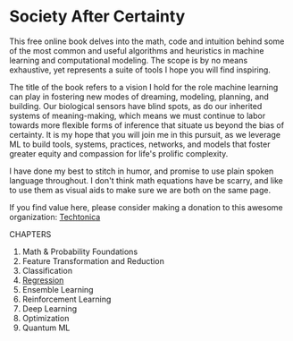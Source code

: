 # Society After Certainty

This free online book delves into the math, code and intuition behind some of the most common and useful algorithms and heuristics in machine learning and computational modeling. The scope is by no means exhaustive, yet represents a suite of tools I hope you will find inspiring. 

The title of the book refers to a vision I hold for the role machine learning can play in fostering new modes of dreaming, modeling, planning, and building. Our biological sensors have blind spots, as do our inherited systems of meaning-making, which means we must continue to labor towards more flexible forms of inference that situate us beyond the bias of certainty. It is my hope that you will join me in this pursuit, as we leverage ML to build tools, systems, practices, networks, and models that foster greater equity and compassion for life's prolific complexity. 

I have done my best to stitch in humor, and promise to use plain spoken language throughout. I don't think math equations have be scarry, and like to use them as visual aids to make sure we are both on the same page. 

If you find value here, please consider making a donation to this awesome organization: [Techtonica](https://techtonica.org/) 

CHAPTERS
1. Math & Probability Foundations
2. Feature Transformation and Reduction 
3. Classification
4. [Regression](https://github.com/SioKCronin/society_after_certainty/tree/master/04.Regression) 
5. Ensemble Learning 
6. Reinforcement Learning 
7. Deep Learning 
8. Optimization 
9. Quantum ML
